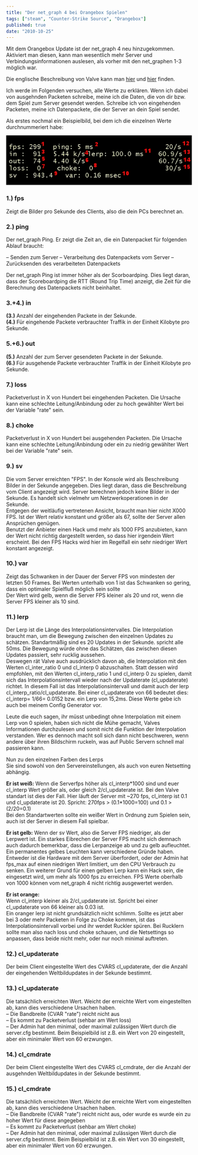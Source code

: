 ```yaml
---
title: "Der net_graph 4 bei Orangebox Spielen"
tags: ["steam", "Counter-Strike Source", "Orangebox"]
published: true
date: "2010-10-25"
---
```


Mit dem Orangebox Update ist der net_graph 4 neu hinzugekommen. Aktiviert man diesen, kann man wesentlich mehr Server und Verbindungsinformationen auslesen, als vorher mit den net_graphen 1-3 möglich war.

Die englische Beschreibung von Valve kann man [hier](http://developer.valvesoftware.com/wiki/Source_Multiplayer_Networking#Net_graph) und [hier](http://developer.valvesoftware.com/wiki/TF2_Network_Graph) finden.

Ich werde im Folgenden versuchen, alle Werte zu erklären. 
Wenn ich dabei von ausgehnden Packeten schreibe, meine ich die Daten, die von dir bzw. dem Spiel zum Server gesendet werden. Schreibe ich von eingehenden Packeten, meine ich Datenpackete, die der Server an dein Spiel sendet.

Als erstes nochmal ein Beispielbild, bei dem ich die einzelnen Werte durchnummeriert habe:  
  
![net_graph 4](./net_graph.png)

### 1.) fps

Zeigt die Bilder pro Sekunde des Clients, also die dein PCs berechnet an.

### 2.) ping

Der net_graph Ping. Er zeigt die Zeit an, die ein Datenpacket für folgenden Ablauf braucht:  

– Senden zum Server
– Verarbeitung des Datenpackets vom Server
– Zurücksenden des verarbeiteten Datenpackets

Der net_graph Ping ist immer höher als der Scorboardping. Dies liegt daran, dass der Scoreboardping die RTT (Round Trip Time) anzeigt, die Zeit für die Berechnung des Datenpackets nicht beinhaltet.

### 3.+4.) in

__(3.)__ Anzahl der eingehenden Packete in der Sekunde.  
__(4.)__ Für eingehende Packete verbrauchter Traffik in der Einheit Kilobyte pro Sekunde.

### 5.+6.) out

__(5.)__ Anzahl der zum Server gesendeten Packete in der Sekunde.  
__(6.)__ Für ausgehende Packete verbrauchter Traffik in der Einheit Kilobyte pro Sekunde.

### 7.) loss

Packetverlust in X von Hundert bei eingehenden Packeten. Die Ursache kann eine schlechte Leitung/Anbindung oder zu hoch gewählter Wert bei der Variable "rate" sein.

### 8.) choke

Packetverlust in X von Hundert bei ausgehenden Packeten. Die Ursache kann eine schlechte Leitung/Anbindung oder ein zu niedrig gewählter Wert bei der Variable "rate" sein.

### 9.) sv

Die vom Server erreichten "FPS". In der Konsole wird als Beschreibung Bilder in der Sekunde angegeben. Dies liegt daran, dass die Beschreibung vom Client angezeigt wird. Server berechnen jedoch keine Bilder in der Sekunde. Es handelt sich vielmehr um Netzwerkoperationen in der Sekunde.  
Entgegen der weitläufig vertretenen Ansicht, braucht man hier nicht X000 FPS. Ist der Wert relativ konstant und größer als 67, sollte der Server allen Ansprüchen genügen.  
Benutzt der Anbieter einen Hack umd mehr als 1000 FPS anzubieten, kann der Wert nicht richtig dargestellt werden, so dass hier irgendein Wert erscheint. Bei den FPS Hacks wird hier im Regelfall ein sehr niedriger Wert konstant angezeigt.

### 10.) var

Zeigt das Schwanken in der Dauer der Server FPS von mindesten der letzten 50 Frames. Bei Werten unterhalb von 1 ist das Schwanken so gering, dass ein optimaler Spielfluß möglich sein sollte  
Der Wert wird gelb, wenn die Server FPS kleiner als 20 und rot, wenn die Server FPS kleiner als 10 sind.

### 11.) lerp

Der Lerp ist die Länge des Interpolationsintervalles. Die Interpolation braucht man, um die Bewegung zwischen den einzelnen Updates zu schätzen. Standartmäßig sind es 20 Updates in der Sekunde. spricht alle 50ms. Die Bewegung würde ohne das Schätzen, das zwischen diesen Updates passiert, sehr rucklig aussehen.  
Deswegen rät Valve auch ausdrücklich davon ab, die Interpolation mit den Werten cl_inter_ratio 0 und cl_interp 0 abzuschalten. Statt dessen wird empfohlen, mit den Werten cl_interp_ratio 1 und cl_interp 0 zu spielen, damit sich das Interpolationsintervall wieder nach der Updaterate (cl_updaterate) richtet. In diesem Fall ist das Interpolationsintervall und damit auch der lerp cl_interp_ratio/cl_updaterate. Bei einer cl_updaterate von 66 bedeutet dies: cl_interp= 1/66= 0.0152 bzw. ein Lerp von 15,2ms. Diese Werte gebe ich auch bei meinem Config Generator vor.

Leute die euch sagen, ihr müsst unbedingt ohne Interpolation mit einem Lerp von 0 spielen, haben sich nicht die Mühe gemacht, Valves Informationen durchzulesen und somit nicht die Funktion der Interpolation verstanden. Wer es dennoch macht soll sich dann nicht beschweren, wenn andere über ihren Bildschirm ruckeln, was auf Public Servern schnell mal passieren kann.

Nun zu den einzelnen Farben des Lerps  
Sie sind sowohl von den Servereinstellungen, als auch von euren Netsetting abhängig.

__Er ist weiß:__
Wenn die Serverfps höher als cl_interp\*1000 sind und euer cl_interp Wert größer als, oder gleich 2/cl_updaterate ist. Bei den Valve standart ist dies der Fall. Hier läuft der Server mit ~270 fps, cl_interp ist 0.1 und cl_updaterate ist 20. Spricht: 270fps &gt; (0.1\*1000=100) und 0.1 &gt; (2/20=0.1)  
Bei den Standartwerten sollte ein weißer Wert in Ordnung zum Spielen sein, auch ist der Server in diesem Fall spielbar.

__Er ist gelb:__
Wenn der sv Wert, also die Server FPS niedriger, als der Lerpwert ist. Ein starkes Eibrechen der Server FPS macht sich demnach auch dadurch bemerkbar, dass die Lerpanzeige ab und zu gelb aufleuchtet.  
Ein permanentes gelbes Leuchten kann verschiedene Gründe haben. Entweder ist die Hardware mit dem Server überfordert, oder der Admin hat fps_max auf einen niedrigen Wert limitiert, um den CPU Verbrauch zu senken. Ein weiterer Grund für einen gelben Lerp kann ein Hack sein, die eingesetzt wird, um mehr als 1000 fps zu erreichen. FPS Werte oberhalb von 1000 können vom net_graph 4 nicht richtig ausgewertet werden.

__Er ist orange:__  
Wenn cl_interp kleiner als 2/cl_updaterate ist. Spricht bei einer cl_updaterate von 66 kleiner als 0.03 ist.  
Ein oranger lerp ist nicht grundsätzlich nicht schlimm. Sollte es jetzt aber bei 3 oder mehr Packeten in Folge zu Choke kommen, ist das Interpolationsintervall vorbei und ihr werdet Ruckler spüren. Bei Rucklern sollte man also nach loss und choke schauen, und die Netsettings so anpassen, dass beide nicht mehr, oder nur noch minimal auftreten.

### 12.) cl_updaterate

Der beim Client eingestellte Wert des CVARS cl_updaterate, der die Anzahl der eingehenden Weltbildupdates in der Sekunde bestimmt.

### 13.) cl_updaterate

Die tatsächlich erreichten Wert. Weicht der erreichte Wert vom eingestellten ab, kann dies verschiedene Ursachen haben.  
– Die Bandbreite (CVAR "rate") reicht nicht aus  
– Es kommt zu Packetverlust (sehbar am Wert loss)  
– Der Admin hat den minimal, oder maximal zulässigen Wert durch die server.cfg bestimmt. Beim Beispielbild ist z.B. ein Wert von 20 eingestellt, aber ein minimaler Wert von 60 erzwungen.

### 14.) cl_cmdrate

Der beim Client eingestellte Wert des CVARS cl_cmdrate, der die Anzahl der ausgehnden Weltbildupdates in der Sekunde bestimmt.

### 15.) cl_cmdrate

Die tatsächlich erreichten Wert. Weicht der erreichte Wert vom eingestellten ab, kann dies verschiedene Ursachen haben.  
– Die Bandbreite (CVAR "rate") reicht nicht aus, oder wurde es wurde ein zu hoher Wert für diese angegeben  
– Es kommt zu Packetverlust (sehbar am Wert choke)  
– Der Admin hat den minimal, oder maximal zulässigen Wert durch die server.cfg bestimmt. Beim Beispielbild ist z.B. ein Wert von 30 eingestellt, aber ein minimaler Wert von 60 erzwungen.

